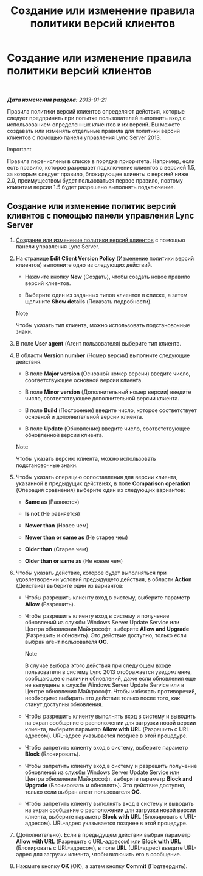 ﻿---
title: Создание или изменение правила политики версий клиентов
TOCTitle: Создание или изменение правила политики версий клиентов
ms:assetid: 6f879d99-8401-41e0-a562-195c890d63ea
ms:mtpsurl: https://technet.microsoft.com/ru-ru/library/JJ898478(v=OCS.15)
ms:contentKeyID: 52058256
ms.date: 05/19/2016
mtps_version: v=OCS.15
ms.translationtype: HT
---

# Создание или изменение правила политики версий клиентов

 

_**Дата изменения раздела:** 2013-01-21_

Правила политики версий клиентов определяют действия, которые следует предпринять при попытке пользователей выполнить вход с использованием определенных клиентов и их версий. Вы можете создавать или изменять отдельные правила для политики версий клиентов с помощью панели управления Lync Server 2013.

> [!important]  
> Правила перечислены в списке в порядке приоритета. Например, если есть правило, которое разрешает подключение клиентов с версией 1.5, за которым следует правило, блокирующее клиенты с версией ниже 2.0, преимуществом будет пользоваться первое правило, поэтому клиентам версии 1.5 будет разрешено выполнять подключение.

## Создание или изменение политик версий клиентов с помощью панели управления Lync Server

1.  [Создание или изменение политики версий клиентов](lync-server-2013-create-or-modify-a-new-client-version-policy.md) с помощью панели управления Lync Server.

2.  На странице **Edit Client Version Policy** (Изменение политики версий клиентов) выполните одно из следующих действий.
    
      - Нажмите кнопку **New** (Создать), чтобы создать новое правило версий клиентов.
    
      - Выберите один из заданных типов клиентов в списке, а затем щелкните **Show details** (Показать подробности).
    
    > [!note]  
    > Чтобы указать тип клиента, можно использовать подстановочные знаки.

3.  В поле **User agent** (Агент пользователя) выберите тип клиента.

4.  В области **Version number** (Номер версии) выполните следующие действия.
    
      - В поле **Major version** (Основной номер версии) введите число, соответствующее основной версии клиента.
    
      - В поле **Minor version** (Дополнительный номер версии) введите число, соответствующее дополнительной версии клиента.
    
      - В поле **Build** (Построение) введите число, которое соответствует основной и дополнительной версии клиента.
    
      - В поле **Update** (Обновление) введите число, соответствующее обновленной версии клиента.
    
    > [!note]  
    > Чтобы указать версию клиента, можно использовать подстановочные знаки.

5.  Чтобы указать операцию сопоставления для версии клиента, указанной в предыдущих действиях, в поле **Comparison operation** (Операция сравнения) выберите один из следующих вариантов:
    
      - **Same as** (Равняется)
    
      - **Is not** (Не равняется)
    
      - **Newer than** (Новее чем)
    
      - **Newer than or same as** (Не старее чем)
    
      - **Older than** (Старее чем)
    
      - **Older than or same as** (Не новее чем)

6.  Чтобы указать действие, которое будет выполняться при удовлетворении условий предыдущего действия, в области **Action** (Действие) выберите один из вариантов:
    
      - Чтобы разрешить клиенту вход в систему, выберите параметр **Allow** (Разрешить).
    
      - Чтобы разрешить клиенту вход в систему и получение обновлений из службы Windows Server Update Service или Центра обновления Майкрософт, выберите **Allow and Upgrade** (Разрешить и обновить). Это действие доступно, только если выбран агент пользователя **OC**.
        
        > [!note]  
        > В случае выбора этого действия при следующем входе пользователя в систему Lync 2013 отображается уведомление, сообщающее о наличии обновлений, даже если обновления еще не выпущены в службе Windows Server Update Service или в Центре обновления Майкрософт. Чтобы избежать противоречий, необходимо выбирать это действие только после того, как станут доступны обновления.    
      - Чтобы разрешить клиенту выполнять вход в систему и выводить на экран сообщение о расположении для загрузки новой версии клиента, выберите параметр **Allow with URL** (Разрешить с URL-адресом). URL-адрес указывается позднее в этой процедуре.
    
      - Чтобы запретить клиенту вход в систему, выберите параметр **Block** (Блокировать).
    
      - Чтобы запретить клиенту вход в систему и разрешить получение обновлений из службы Windows Server Update Service или Центра обновления Майкрософт, выберите параметр **Block and Upgrade** (Блокировать и обновлять). Это действие доступно, только если выбран агент пользователя **OC**.
    
      - Чтобы запретить клиенту выполнять вход в систему и выводить на экран сообщение о расположении для загрузки новой версии клиента, выберите параметр **Block with URL** (Блокировать с URL-адресом). URL-адрес указывается позднее в этой процедуре.

7.  (Дополнительно). Если в предыдущем действии выбран параметр **Allow with URL** (Разрешить с URL-адресом) или **Block with URL** (Блокировать с URL-адресом), в поле **URL** (URL-адрес) введите URL-адрес для загрузки клиента, чтобы включить его в сообщение.

8.  Нажмите кнопку **OK** (ОК), а затем кнопку **Commit** (Подтвердить).

